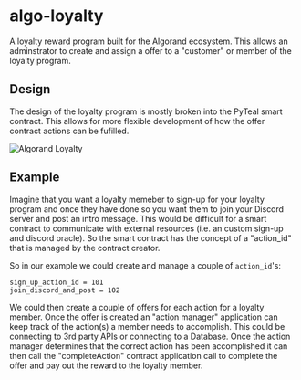 # algo-loyalty
A loyalty reward program built for the Algorand ecosystem. This allows an adminstrator
to create and assign a offer to a "customer" or member of the loyalty program.

## Design

The design of the loyalty program is mostly broken into the PyTeal smart contract. This
allows for more flexible development of how the offer contract actions can be fufilled.

![Algorand Loyalty](https://user-images.githubusercontent.com/7330964/199258212-8409df2e-2567-4ccd-afa8-c79e03718355.png)

## Example

Imagine that you want a loyalty memeber to sign-up for your loyalty program and once they
have done so you want them to join your Discord server and post an intro message. This would
be difficult for a smart contract to communicate with external resources (i.e. an custom sign-up and
discord oracle). So the smart contract has the concept of a "action_id" that is managed by
the contract creator. 

So in our example we could create and manage a couple of `action_id`'s:

```
sign_up_action_id = 101
join_discord_and_post = 102
```

We could then create a couple of offers for each action for a loyalty member. Once the offer
is created an "action manager" application can keep track of the action(s) a member needs to
accomplish. This could be connecting to 3rd party APIs or connecting to a Database. Once the
action manager determines that the correct action has been accomplished it can then call the
"completeAction" contract application call to complete the offer and pay out the reward to 
the loyalty member.
